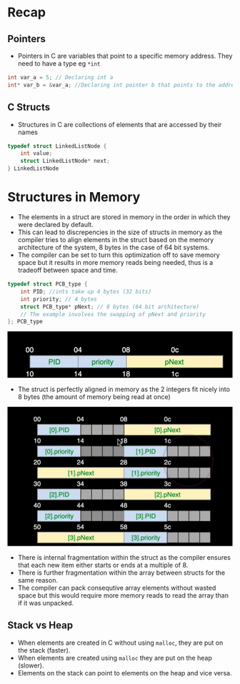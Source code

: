  # Recap

## Pointers 
* Pointers in C are variables that point to a specific memory address. They need to have a type eg `*int`

```C
int var_a = 5; // Declaring int a
int* var_b = &var_a; //Declaring int pointer b that points to the address of a
```

## C Structs
* Structures in C are collections of elements that are accessed by their names
```C
typedef struct LinkedListNode {
    int value;
    struct LinkedListNode* next;
} LinkedListNode
```

# Structures in Memory

* The elements in a struct are stored in memory in the order in which they were declared by default.
* This can lead to discrepencies in the size of structs in memory as the compiler tries to align elements in the struct based on the memory architecture of the system, 8 bytes in the case of 64 bit systems. 
* The compiler can be set to turn this optimization off to save memory space but it results in more memory reads being needed, thus is a tradeoff between space and time.

```C
typedef struct PCB_type {
    int PID; //ints take up 4 bytes (32 bits)
    int priority; // 4 bytes
    struct PCB_type* pNext; // 8 bytes (64 bit architecture)
    // The example involves the swapping of pNext and priority
}; PCB_type
```
![Aligned Memory](../img/struct_aligned.png)

* The struct is perfectly aligned in memory as the 2 integers fit nicely into 8 bytes (the amount of memory being read at once)

![Misaligned Memory](../img/struct_misaligned.png)
* There is internal fragmentation within the struct as the compiler ensures that each new item either starts or ends at a multiple of 8. 
* There is further fragmentation within the array between structs for the same reason.
* The compiler can pack consequtive array elements without wasted space but this would require more memory reads to read the array than if it was unpacked.

## Stack vs Heap
* When elements are created in C without using `malloc`, they are put on the stack (faster). 
* When elements are created using `malloc` they are put on the heap (slower).
* Elements on the stack can point to elements on the heap and vice versa.